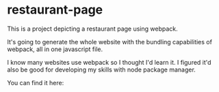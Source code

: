 # restaurant-page

This is a project depicting a restaurant page using webpack.

It's going to generate the whole website with the bundling capabilities of webpack, all in one javascript file.

I know many websites use webpack so I thought I'd learn it. I figured it'd also be good for developing my skills with node package manager.

You can find it here:
